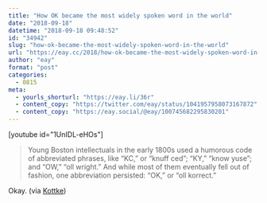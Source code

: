 ```yaml
---
title: "How OK became the most widely spoken word in the world"
date: "2018-09-18"
datetime: "2018-09-18 09:48:52"
id: "34942"
slug: "how-ok-became-the-most-widely-spoken-word-in-the-world"
url: "https://eay.cc/2018/how-ok-became-the-most-widely-spoken-word-in-the-world/"
author: "eay"
format: "post"
categories:
  - 0815
meta:
  - yourls_shorturl: "https://eay.li/36r"
  - content_copy: "https://twitter.com/eay/status/1041957958073167872"
  - content_copy: "https://eay.social/@eay/100745682295830201"
---
```


\[youtube id="1UnIDL-eHOs"\]

> Young Boston intellectuals in the early 1800s used a humorous code of abbreviated phrases, like “KC,” or “knuff ced”; “KY,” “know yuse”; and “OW,” “oll wright.” And while most of them eventually fell out of fashion, one abbreviation persisted: “OK,” or “oll korrect.”

Okay. (via [Kottke](https://kottke.org/18/09/how-did-ok-become-one-of-the-most-popular-words-in-the-world))
